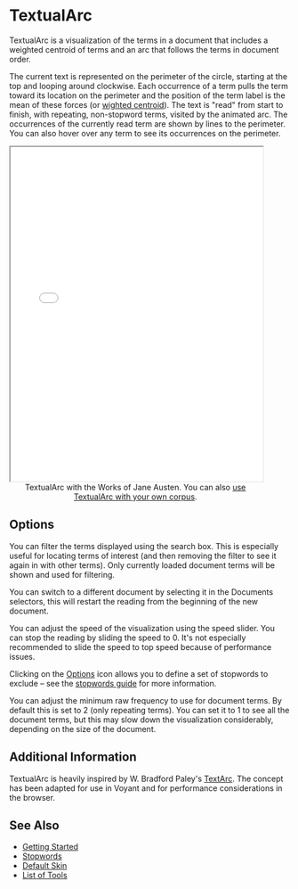 # TextualArc

TextualArc is a visualization of the terms in a document that includes a weighted centroid of terms and an arc that follows the terms in document order.

The current text is represented on the perimeter of the circle, starting at the top and looping around clockwise. Each occurrence of a term pulls the term toward its location on the perimeter and the position of the term label is the mean of these forces (or [wighted centroid](https://en.wikipedia.org/wiki/Centroid)). The text is "read" from start to finish, with repeating, non-stopword terms, visited by the animated arc. The occurrences of the currently read term are shown by lines to the perimeter. You can also hover over any term to see its occurrences on the perimeter.

<iframe src="../tool/TextualArc/?corpus=austen&subtitle=The+Works+of+Jane+Austen" style="width: 90%; height: 600px;"></iframe>
<div style="width: 90%; text-align: center; margin-bottom: 1em;">TextualArc with the Works of Jane Austen. You can also <a href="../?view=TextualArc" target="_blank">use TextualArc with your own corpus</a>.</div>

## Options

You can filter the terms displayed using the search box. This is especially useful for locating terms of interest (and then removing the filter to see it again in with other terms). Only currently loaded document terms will be shown and used for filtering.

You can switch to a different document by selecting it in the Documents selectors, this will restart the reading from the beginning of the new document.

You can adjust the speed of the visualization using the speed slider. You can stop the reading by sliding the speed to 0. It's not especially recommended to slide the speed to top speed because of performance issues.

Clicking on the [Options](#!/guide/options) icon allows you to define a set of stopwords to exclude – see the [stopwords guide](#!/guide/stopwords) for more information.

You can adjust the minimum raw frequency to use for document terms. By default this is set to 2 (only repeating terms). You can set it to 1 to see all the document terms, but this may slow down the visualization considerably, depending on the size of the document.

## Additional Information

TextualArc is heavily inspired by W. Bradford Paley's [TextArc](https://textarc.org). The concept has been adapted for use in Voyant and for performance considerations in the browser.

## See Also

- [Getting Started](#!/guide/start)
- [Stopwords](#!/guide/stopwords)
- [Default Skin](#!/guide/skins-section-default-skin)
- [List of Tools](#!/guide/tools)